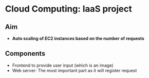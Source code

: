 # Cloud Computing: IaaS project

## Aim
- **Auto scaling of EC2 instances based on the number of requests**



## Components
- Frontend to provide user input (which is an image)
- Web server: The most important part as it will register request
